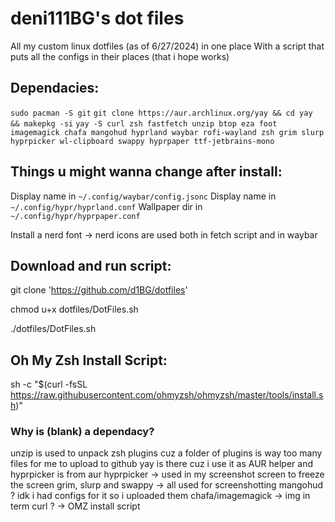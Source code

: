 # deni111BG's dot files
All my custom linux dotfiles (as of 6/27/2024) in one place
With a script that puts all the configs in their places (that i hope works)

## Dependacies:
`sudo pacman -S git`
`git clone https://aur.archlinux.org/yay && cd yay && makepkg -si` 
`yay -S curl zsh fastfetch unzip btop eza foot imagemagick chafa mangohud hyprland waybar rofi-wayland zsh grim slurp hyprpicker wl-clipboard swappy hyprpaper ttf-jetbrains-mono`

## Things u might wanna change after install:
Display name in `~/.config/waybar/config.jsonc`
Display name in `~/.config/hypr/hyprland.conf`
Wallpaper dir in `~/.config/hypr/hyprpaper.conf`

Install a nerd font -> nerd icons are used both in fetch script and in waybar

## Download and run script:

git clone 'https://github.com/d1BG/dotfiles'

chmod u+x dotfiles/DotFiles.sh

./dotfiles/DotFiles.sh

## Oh My Zsh Install Script:
sh -c "$(curl -fsSL https://raw.githubusercontent.com/ohmyzsh/ohmyzsh/master/tools/install.sh)"

### Why is (blank) a dependacy?
unzip is used to unpack zsh plugins cuz a folder of plugins is way too many files for me to upload to github
yay is there cuz i use it as AUR helper and hyprpicker is from aur
hyprpicker -> used in my screenshot screen to freeze the screen
grim, slurp and swappy -> all used for screenshotting
mangohud ? idk i had configs for it so i uploaded them
chafa/imagemagick -> img in term
curl ? -> OMZ install script
